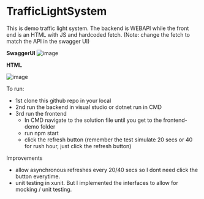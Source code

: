 # TrafficLightSystem
This is demo traffic light system. The backend is WEBAPI while the front end is an HTML with JS and hardcoded fetch. (Note: change the fetch to match the API in the swagger UI)

**SwaggerUI**
![image](https://github.com/mrpn02/TrafficLightSystem/assets/128514124/cf0a0dcd-48aa-42f0-be3f-2f8898d411f0)



**HTML**

![image](https://github.com/mrpn02/TrafficLightSystem/assets/128514124/7a51a1af-8071-40c6-83bc-6863dba2e778)




To run: 
- 1st clone this github repo in your local
- 2nd run the backend in visual studio or dotnet run in CMD
- 3rd run the frontend 
    - In CMD navigate to the solution file until you get to the frontend-demo folder
    - run npm start
    - click the refresh button (remember the test simulate 20 secs or 40 for rush hour, just click the refresh button)

Improvements
  - allow asynchronous refreshes every 20/40 secs so I dont need click the button everytime.
  - unit testing in xunit. But I implemented the interfaces to allow for mocking / unit testing.
